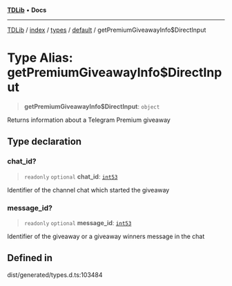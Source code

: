 [**TDLib**](../../../../../../README.md) • **Docs**

***

[TDLib](../../../../../../modules.md) / [index](../../../../../README.md) / [types](../../../README.md) / [default](../README.md) / getPremiumGiveawayInfo$DirectInput

# Type Alias: getPremiumGiveawayInfo$DirectInput

> **getPremiumGiveawayInfo$DirectInput**: `object`

Returns information about a Telegram Premium giveaway

## Type declaration

### chat\_id?

> `readonly` `optional` **chat\_id**: [`int53`](int53.md)

Identifier of the channel chat which started the giveaway

### message\_id?

> `readonly` `optional` **message\_id**: [`int53`](int53.md)

Identifier of the giveaway or a giveaway winners message in the chat

## Defined in

dist/generated/types.d.ts:103484
